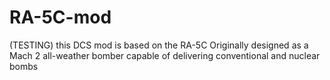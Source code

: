# RA-5C-mod
(TESTING)  this DCS mod is based on the RA-5C Originally designed as a Mach 2 all-weather bomber capable of delivering conventional and nuclear bombs 
